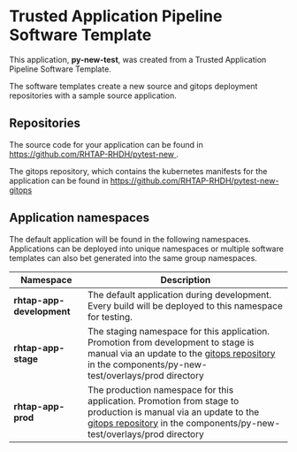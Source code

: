 # Trusted Application Pipeline Software Template

This application, **py-new-test**, was created from a Trusted Application Pipeline Software Template.

The software templates create a new source and gitops deployment repositories with a sample source application. 

## Repositories

The source code for your application can be found in [https://github.com/RHTAP-RHDH/pytest-new ](https://github.com/RHTAP-RHDH/pytest-new ).
 
The gitops repository, which contains the kubernetes manifests for the application can be found in 
[https://github.com/RHTAP-RHDH/pytest-new-gitops ](https://github.com/RHTAP-RHDH/pytest-new-gitops ) 

## Application namespaces 

The default application will be found in the following namespaces. Applications can be deployed into unique namespaces or multiple software templates can also bet generated into the same group namespaces.  

|  Namespace   |  Description   |  
| -------- | -------- |   
| **rhtap-app-development** | The default application during development. Every build will be deployed to this namespace for testing. | 
| **rhtap-app-stage** | The staging namespace for this application. Promotion from development to stage is manual via an update to the [gitops repository](https://github.com/RHTAP-RHDH/pytest-new-gitops ) in the components/py-new-test/overlays/prod directory |  
| **rhtap-app-prod** | The production namespace for this application. Promotion from stage to production is manual via an update to the [gitops repository](https://github.com/RHTAP-RHDH/pytest-new-gitops ) in the components/py-new-test/overlays/prod directory | 